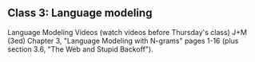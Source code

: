 Class 3: Language modeling
---------------------------

Language Modeling Videos (watch videos before Thursday's class) 
J+M (3ed) Chapter 3, "Language Modeling with N-grams" pages 1-16 (plus section 3.6, "The Web and Stupid Backoff").



